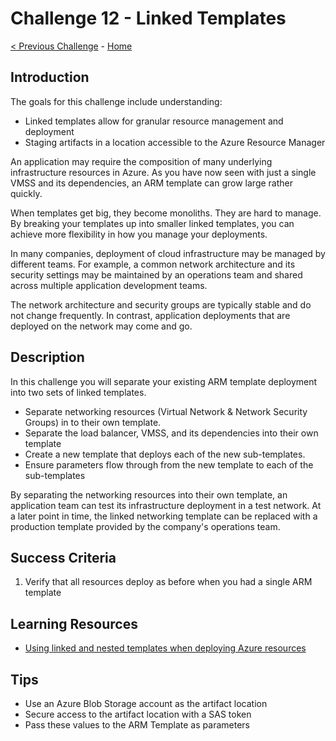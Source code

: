# Challenge 12 - Linked Templates

[< Previous Challenge](./ARM-Challenge-11.md) - [Home](../readme.md)

## Introduction

The goals for this challenge include understanding:
- Linked templates allow for granular resource management and deployment
- Staging artifacts in a location accessible to the Azure Resource Manager

An application may require the composition of many underlying infrastructure resources in Azure. As you have now seen with just a single VMSS and its dependencies, an ARM template can grow large rather quickly.

When templates get big, they become monoliths. They are hard to manage.  By breaking your templates up into smaller linked templates, you can achieve more flexibility in how you manage your deployments.

In many companies, deployment of cloud infrastructure may be managed by different teams. For example, a common network architecture and its security settings may be maintained by an operations team and shared across multiple application development teams.

The network architecture and security groups are typically stable and do not change frequently. In contrast, application deployments that are deployed on the network may come and go.

## Description

In this challenge you will separate your existing ARM template deployment into two sets of linked templates.

- Separate networking resources (Virtual Network & Network Security Groups) in to their own template.
- Separate the load balancer, VMSS, and its dependencies into their own template
- Create a new template that deploys each of the new sub-templates.
- Ensure parameters flow through from the new template to each of the sub-templates

By separating the networking resources into their own template, an application team can test its infrastructure deployment in a test network. At a later point in time, the linked networking template can be replaced with a production template provided by the company's operations team.

## Success Criteria

1. Verify that all resources deploy as before when you had a single ARM template

## Learning Resources

- [Using linked and nested templates when deploying Azure resources](https://docs.microsoft.com/en-us/azure/azure-resource-manager/templates/linked-templates)

## Tips

- Use an Azure Blob Storage account as the artifact location
- Secure access to the artifact location with a SAS token
- Pass these values to the ARM Template as parameters
